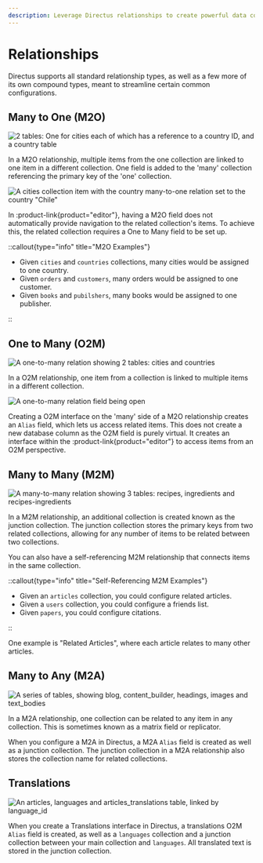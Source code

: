 ```yaml
---
description: Leverage Directus relationships to create powerful data connections. Explore Many to One, One to Many, Many to Many, and Many to Any relationships, along with Translations for multilingual content management.
---
```


# Relationships

Directus supports all standard relationship types, as well as a few more of its own compound types, meant to streamline certain common configurations.

## Many to One (M2O)

![2 tables: One for cities each of which has a reference to a country ID, and a country table](https://product-team.directus.app/assets/57e9702f-c8fa-48d4-90bc-a8443248d406.webp)

In a M2O relationship, multiple items from the one collection are linked to one item in a different collection. One field is added to the 'many' collection referencing the primary key of the 'one' collection.

![A cities collection item with the country many-to-one relation set to the country "Chile"](https://product-team.directus.app/assets/3003d17c-2aa1-4664-ad58-34a755f24876.webp)

In :product-link{product="editor"}, having a M2O field does not automatically provide navigation to the related collection's items. To achieve this, the related collection requires a One to Many field to be set up.

::callout{type="info" title="M2O Examples"}

- Given `cities` and `countries` collections, many cities would be assigned to one country.
- Given `orders` and `customers`, many orders would be assigned to one customer.
- Given `books` and `pubilshers`, many books would be assigned to one publisher.

::

## One to Many (O2M)

![A one-to-many relation showing 2 tables: cities and countries](https://product-team.directus.app/assets/574de2a6-1aa8-4594-942a-e98d79ec183e.webp)

In a O2M relationship, one item from a collection is linked to multiple items in a different collection.

![A one-to-many relation field being open](https://product-team.directus.app/assets/63dcee0a-9ee7-4328-bd6b-bd85cc4660c9.webp)

Creating a O2M interface on the 'many' side of a M2O relationship creates an `Alias` field, which lets us access related items. This does not create a new database column as the O2M field is purely virtual. It creates an interface within the :product-link{product="editor"} to access items from an O2M perspective.

## Many to Many (M2M)

![A many-to-many relation showing 3 tables: recipes, ingredients and recipes-ingredients](https://product-team.directus.app/assets/cb29838f-12fd-4b1a-8044-d7c7938670df.webp)


In a M2M relationship, an additional collection is created known as the junction collection. The junction collection stores the primary keys from two related collections, allowing for any number of items to be related between two collections.

You can also have a self-referencing M2M relationship that connects items in the same collection.

::callout{type="info" title="Self-Referencing M2M Examples"}

- Given an `articles` collection, you could configure related articles.
- Given a `users` collection, you could configure a friends list.
- Given `papers`, you could configure citations.

::

One example is "Related Articles", where each article relates to many other articles.

## Many to Any (M2A)

![A series of tables, showing blog, content_builder, headings, images and text_bodies](https://product-team.directus.app/assets/d4cc93fb-3c0b-41fe-ae1c-5cc4f1d23979.webp)

In a M2A relationship, one collection can be related to any item in any collection. This is sometimes known as a matrix field or replicator.

When you configure a M2A in Directus, a M2A `Alias` field is created as well as a junction collection. The junction collection in a M2A relationship also stores the collection name for related collections.

<!-- TODO ::callout{type="tutorials" url="/tutorials/reusable-page-components"}
Read our tutorial on using a Builder (M2A) to create reusable page components.
:: -->

## Translations

![An articles, languages and articles_translations table, linked by language_id](https://product-team.directus.app/assets/f1fe2c0b-4baa-47e3-a7c1-a49c27a9852b.webp)

When you create a Translations interface in Directus, a translations O2M `Alias` field is created, as well as a `languages` collection and a junction collection between your main collection and `languages`. All translated text is stored in the junction collection.

